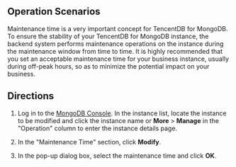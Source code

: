 ## Operation Scenarios
Maintenance time is a very important concept for TencentDB for MongoDB. To ensure the stability of your TencentDB for MongoDB instance, the backend system performs maintenance operations on the instance during the maintenance window from time to time. It is highly recommended that you set an acceptable maintenance time for your business instance, usually during off-peak hours, so as to minimize the potential impact on your business.


## Directions
1. Log in to the [MongoDB Console](https://console.cloud.tencent.com/mongodb/). In the instance list, locate the instance to be modified and click the instance name or **More** > **Manage** in the "Operation" column to enter the instance details page.
2. In the "Maintenance Time" section, click **Modify**.

3. In the pop-up dialog box, select the maintenance time and click **OK**.
